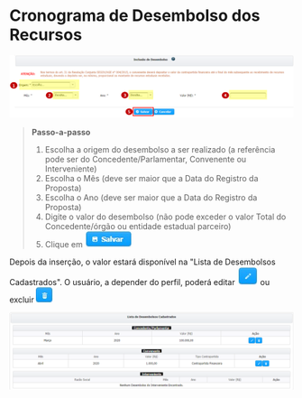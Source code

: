 # Cronograma de Desembolso dos Recursos

![](../../.gitbook/assets/image%20%2860%29.png)

> **Passo-a-passo**
>
> 1. Escolha a origem do desembolso a ser realizado \(a referência pode ser do Concedente/Parlamentar, Convenente ou Interveniente\)
> 2. Escolha o Mês \(deve ser maior que a Data do Registro da Proposta\)
> 3. Escolha o Ano \(deve ser maior que a Data do Registro da Proposta\)
> 4. Digite o valor do desembolso \(não pode exceder o valor Total do Concedente/órgão ou entidade estadual parceiro\)
> 5. Clique em ![](../../.gitbook/assets/icone_salvar.jpg)

Depois da inserção, o valor estará disponível na "Lista de Desembolsos Cadastrados". O usuário, a depender do perfil, poderá editar ![](../../.gitbook/assets/icone_lapis.jpg) ou excluir ![](../../.gitbook/assets/icone_excluir.jpg) 

![](../../.gitbook/assets/image%20%28161%29.png)

